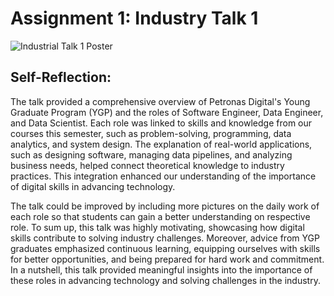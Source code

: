 # Assignment 1: Industry Talk 1

![Industrial Talk 1 Poster](https://github.com/user-attachments/assets/c27bb9ce-f2a6-4924-b13c-d6a8a5f189d4)

## Self-Reflection: 
The talk provided a comprehensive overview of Petronas Digital's Young Graduate Program (YGP) and the roles of Software Engineer, Data Engineer, and Data Scientist. Each role was linked to skills and knowledge from our courses this semester, such as problem-solving, programming, data analytics, and system design. The explanation of real-world applications, such as designing software, managing data pipelines, and analyzing business needs, helped connect theoretical knowledge to industry practices. This integration enhanced our understanding of the importance of digital skills in advancing technology.

The talk could be improved by including more pictures on the daily work of each role so that students can gain a better understanding on respective role. To sum up, this talk was highly motivating, showcasing how digital skills contribute to solving industry challenges. Moreover, advice from YGP graduates emphasized continuous learning, equipping ourselves with skills for better opportunities, and being prepared for hard work and commitment. In a nutshell, this talk provided meaningful insights into the importance of these roles in advancing technology and solving challenges in the industry.
